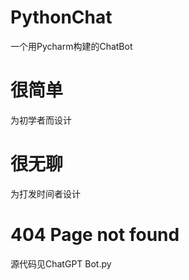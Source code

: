 # PythonChat
一个用Pycharm构建的ChatBot
# 很简单
为初学者而设计
# 很无聊
为打发时间者设计
# 404 Page not found
源代码见ChatGPT Bot.py
